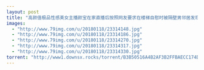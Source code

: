 ```yaml
---
layout: post
title: "高颜值极品性感美女主播颜宝在家直播后按照网友要求在楼梯自慰时被隔壁男邻居发现后带到家中爆操.真骚.国语!"
images:
  - "http://www.79img.com/u/20180118/23314148.jpg"
  - "http://www.79img.com/u/20180118/23314186.jpg"
  - "http://www.79img.com/u/20180118/23314270.jpg"
  - "http://www.79img.com/u/20180118/23314317.jpg"
  - "http://www.79img.com/u/20180118/23314330.jpg"
torrent: "http://www1.downsx.rocks/torrent/B3B50516A4B2AF3B2FFBAECC174D6198A4EB7725"
---
```

